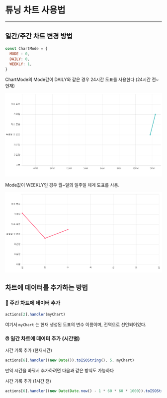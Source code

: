 # 튜닝 차트 사용법

---

## 일간/주간 차트 변경 방법

```jsx
const ChartMode = {
  MODE : 0,
  DAILY: 0,
  WEEKLY: 1,
}
```

ChartMode의 Mode값이 DAILY와 같은 경우 24시간 도표를 사용한다 (24시간 전~현재)

![image.png](image/tuned_chart/daily-statistics.png)

Mode값이 WEEKLY인 경우 월~일의 일주일 체계 도표를 사용.

![image.png](image/tuned_chart/weekly-statistics.png)

## 차트에 데이터를 추가하는 방법

### 📅 주간 차트에 데이터 추가

```jsx
actions[2].handler(myChart)
```

여기서 `myChart` 는 현재 생성된 도표의 변수 이름이며, 전역으로 선언되어있다.

### ⏰ 일간 차트에 데이터 추가 (시간별)

시간 기록 추가 (현재시간)

```jsx
actions[6].handler((new Date()).toISOString(), 5, myChart)
```

만약 시간을 바꿔서 추가하려면 다음과 같은 방식도 가능하다

시간 기록 추가 (1시간 전)

```jsx
actions[6].handler((new Date(Date.now() - 1 * 60 * 60 * 1000)).toISOString(), 5, myChart)
```